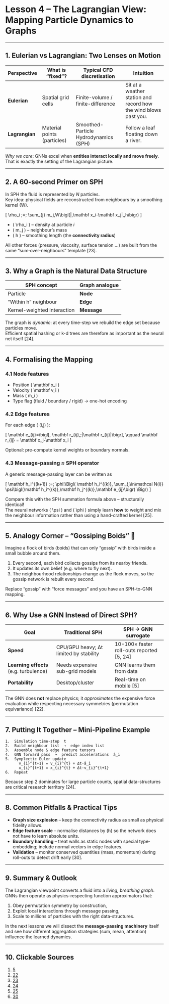 # Lesson 4 – The Lagrangian View: Mapping Particle Dynamics to Graphs  

---

## 1.  Eulerian vs Lagrangian: Two Lenses on Motion  

| Perspective | What is “fixed”? | Typical CFD discretisation | Intuition |
|-------------|-----------------|----------------------------|-----------|
| **Eulerian** | Spatial grid cells | Finite-volume / finite-difference | Sit at a weather station and record how the wind blows past you. |
| **Lagrangian** | Material points (particles) | Smoothed-Particle Hydrodynamics (SPH) | Follow a leaf floating down a river. |

*Why we care*: GNNs excel when **entities interact locally and move freely**.  
That is exactly the setting of the Lagrangian picture.

---

## 2.  A 60-second Primer on SPH  

In SPH the fluid is represented by  _N_  particles.  
Key idea: physical fields are reconstructed from neighbours by a smoothing kernel  \(W\).

\[
\rho_i \;=\; \sum_{j} m_j\,W\bigl(\|\,\mathbf x_i-\mathbf x_j\|,\,h\bigr)
\]

* \( \rho_i \) – density at particle _i_  
* \( m_j \) – neighbour’s mass  
* \( h \) – smoothing length (the **connectivity radius**)  

All other forces (pressure, viscosity, surface tension …) are built from the same “sum‐over-neighbours” template [23].

---

## 3.  Why a Graph is the Natural Data Structure  

| SPH concept | Graph analogue |
|-------------|----------------|
| Particle | **Node** |
| “Within h” neighbour | **Edge** |
| Kernel-weighted interaction | **Message** |

The graph is *dynamic*: at every time-step we rebuild the edge set because particles move.  
Efficient spatial hashing or k-d trees are therefore as important as the neural net itself [24].

---

## 4.  Formalising the Mapping  

### 4.1  Node features  

* Position \( \mathbf x_i \)  
* Velocity \( \mathbf v_i \)  
* Mass \( m_i \)  
* Type flag (fluid / boundary / rigid) → one-hot encoding  

### 4.2  Edge features  

For each edge \( (i,j) \):

\[
\mathbf e_{ij}=\bigl[\, \mathbf r_{ij},\;\|\mathbf r_{ij}\|\bigr], 
\qquad \mathbf r_{ij} = \mathbf x_j-\mathbf x_i
\]

Optional: pre-compute kernel weights or boundary normals.

### 4.3  Message-passing ≈ SPH operator  

A generic message-passing layer can be written as  

\[
\mathbf h_i^{(k+1)}
\;=\;
\phi\!\Bigl(
\mathbf h_i^{(k)},
\sum_{j\in\mathcal N(i)} 
\psi\bigl(\mathbf h_i^{(k)},\mathbf h_j^{(k)},\mathbf e_{ij}\bigr)
\Bigr)
\]

Compare this with the SPH summation formula above – structurally identical!  
The neural networks \( \psi \) and \( \phi \) simply learn **how** to weight and mix the neighbour information rather than using a hand-crafted kernel [25].

---

## 5.  Analogy Corner – “Gossiping Boids” 🦜  

Imagine a flock of birds (boids) that can only “gossip” with birds inside a small bubble around them.

1. Every second, each bird collects gossips from its nearby friends.  
2. It updates its own belief (e.g. where to fly next).  
3. The neighbourhood relationships change as the flock moves, so the gossip network is rebuilt every second.

Replace “gossip” with “force messages” and you have an SPH-to-GNN mapping.

---

## 6.  Why Use a GNN Instead of Direct SPH?  

| Goal | Traditional SPH | SPH → GNN surrogate |
|------|-----------------|---------------------|
| **Speed** | CPU/GPU heavy; Δt limited by stability | 10-100× faster roll-outs reported [5, 24] |
| **Learning effects** (e.g. turbulence) | Needs expensive sub-grid models | GNN learns them from data |
| **Portability** | Desktop/cluster | Real-time on mobile [5] |

The GNN does **not** replace physics; it *approximates* the expensive force evaluation while respecting necessary symmetries (permutation equivariance) [22].

---

## 7.  Putting It Together – Mini-Pipeline Example  

```text
1.  Simulation time-step  t
2.  Build neighbour list  →  edge index list
3.  Assemble node & edge feature tensors
4.  GNN forward pass  →  predict accelerations  â_i
5.  Symplectic Euler update
      v_{i}^{t+1} = v_{i}^{t} + Δt·â_i
      x_{i}^{t+1} = x_{i}^{t} + Δt·v_{i}^{t+1}
6.  Repeat
```

Because step 2 dominates for large particle counts, spatial data-structures are critical research territory [24].

---

## 8.  Common Pitfalls & Practical Tips  

* **Graph size explosion** – keep the connectivity radius as small as physical fidelity allows.  
* **Edge feature scale** – normalise distances by \(h\) so the network does not have to learn absolute units.  
* **Boundary handling** – treat walls as static nodes with special type‐embedding; include normal vectors in edge features.  
* **Validation** – monitor conserved quantities (mass, momentum) during roll-outs to detect drift early [30].

---

## 9.  Summary & Outlook  

The Lagrangian viewpoint converts a fluid into a *living, breathing graph*.  
GNNs then operate as physics-respecting function approximators that:

1. Obey permutation symmetry by construction,  
2. Exploit local interactions through message passing,  
3. Scale to millions of particles with the right data-structures.

In the next lessons we will dissect the **message-passing machinery** itself and see how different aggregation strategies (sum, mean, attention) influence the learned dynamics.

---

## 10.  Clickable Sources  

1. [5](https://community.arm.com/arm-community-blogs/b/mobile-graphics-and-gaming-blog/posts/physics-simulation-graph-neural-networks-targeting-mobile)  
2. [22](https://karthick.ai/blog/2024/Graph-Neural-Network/)  
3. [23](https://arxiv.org/html/2402.06275v1)  
4. [24](https://www.epcc.ed.ac.uk/whats-happening/articles/accelerating-smoothed-particle-hydrodynamics-graph-neural-networks)  
5. [25](https://www.researchgate.net/publication/358604218_Graph_neural_network-accelerated_Lagrangian_fluid_simulation)  
6. [30](https://arxiv.org/html/2504.13768v1)
